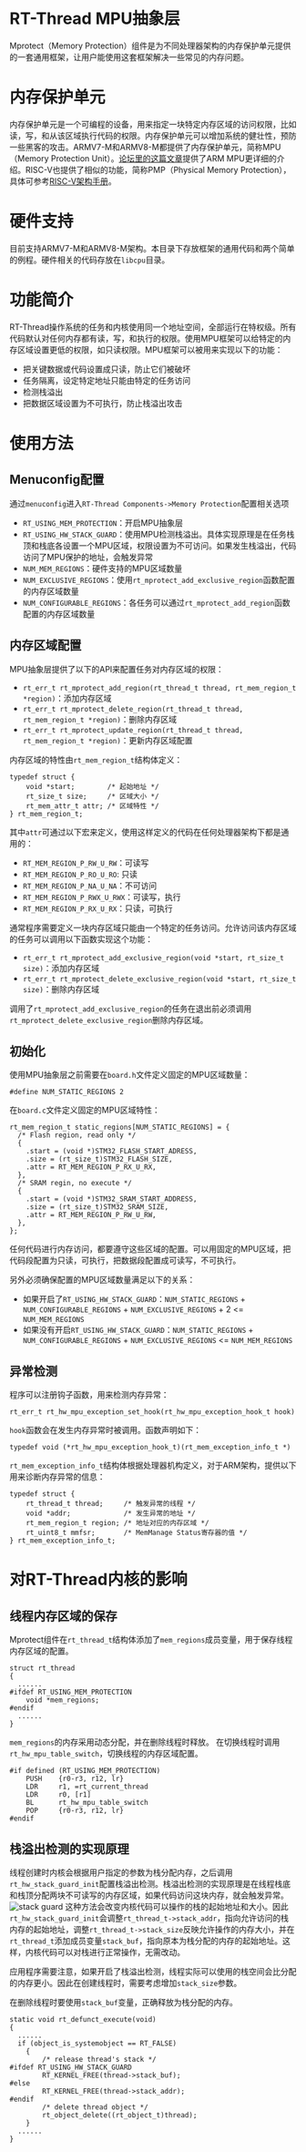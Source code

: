 # RT-Thread MPU抽象层
Mprotect（Memory Protection）组件是为不同处理器架构的内存保护单元提供的一套通用框架，让用户能使用这套框架解决一些常见的内存问题。

# 内存保护单元
内存保护单元是一个可编程的设备，用来指定一块特定内存区域的访问权限，比如读，写，和从该区域执行代码的权限。内存保护单元可以增加系统的健壮性，预防一些黑客的攻击。ARMV7-M和ARMV8-M都提供了内存保护单元，简称MPU（Memory Protection Unit）。[论坛里的这篇文章](https://club.rt-thread.org/ask/article/610305c1379b9e5e.html)提供了ARM MPU更详细的介绍。RISC-V也提供了相似的功能，简称PMP（Physical Memory Protection），具体可参考[RISC-V架构手册](https://riscv.org/wp-content/uploads/2017/05/riscv-privileged-v1.10.pdf)。

# 硬件支持
目前支持ARMV7-M和ARMV8-M架构。本目录下存放框架的通用代码和两个简单的例程。硬件相关的代码存放在`libcpu`目录。

# 功能简介
RT-Thread操作系统的任务和内核使用同一个地址空间，全部运行在特权级。所有代码默认对任何内存都有读，写，和执行的权限。使用MPU框架可以给特定的内存区域设置更低的权限，如只读权限。MPU框架可以被用来实现以下的功能：

- 把关键数据或代码设置成只读，防止它们被破坏
- 任务隔离，设定特定地址只能由特定的任务访问
- 检测栈溢出
- 把数据区域设置为不可执行，防止栈溢出攻击

# 使用方法
## Menuconfig配置
通过`menuconfig`进入`RT-Thread Components->Memory Protection`配置相关选项

- `RT_USING_MEM_PROTECTION`：开启MPU抽象层
- `RT_USING_HW_STACK_GUARD`：使用MPU检测栈溢出。具体实现原理是在任务栈顶和栈底各设置一个MPU区域，权限设置为不可访问。如果发生栈溢出，代码访问了MPU保护的地址，会触发异常
- `NUM_MEM_REGIONS`：硬件支持的MPU区域数量
- `NUM_EXCLUSIVE_REGIONS`：使用`rt_mprotect_add_exclusive_region`函数配置的内存区域数量
- `NUM_CONFIGURABLE_REGIONS`：各任务可以通过`rt_mprotect_add_region`函数配置的内存区域数量

## 内存区域配置
MPU抽象层提供了以下的API来配置任务对内存区域的权限：

- `rt_err_t rt_mprotect_add_region(rt_thread_t thread, rt_mem_region_t *region)`：添加内存区域
- `rt_err_t rt_mprotect_delete_region(rt_thread_t thread, rt_mem_region_t *region)`：删除内存区域
- `rt_err_t rt_mprotect_update_region(rt_thread_t thread, rt_mem_region_t *region)`：更新内存区域配置

内存区域的特性由`rt_mem_region_t`结构体定义：
```
typedef struct {
    void *start;        /* 起始地址 */
    rt_size_t size;     /* 区域大小 */
    rt_mem_attr_t attr; /* 区域特性 */
} rt_mem_region_t;
```
其中`attr`可通过以下宏来定义，使用这样定义的代码在任何处理器架构下都是通用的：

- `RT_MEM_REGION_P_RW_U_RW`：可读写
- `RT_MEM_REGION_P_RO_U_RO`: 只读
- `RT_MEM_REGION_P_NA_U_NA`：不可访问
- `RT_MEM_REGION_P_RWX_U_RWX`：可读写，执行
- `RT_MEM_REGION_P_RX_U_RX`：只读，可执行

通常程序需要定义一块内存区域只能由一个特定的任务访问。允许访问该内存区域的任务可以调用以下函数实现这个功能：

- `rt_err_t rt_mprotect_add_exclusive_region(void *start, rt_size_t size)`：添加内存区域
- `rt_err_t rt_mprotect_delete_exclusive_region(void *start, rt_size_t size)`：删除内存区域

调用了`rt_mprotect_add_exclusive_region`的任务在退出前必须调用`rt_mprotect_delete_exclusive_region`删除内存区域。

## 初始化
使用MPU抽象层之前需要在`board.h`文件定义固定的MPU区域数量：
```
#define NUM_STATIC_REGIONS 2
```
在`board.c`文件定义固定的MPU区域特性：
```
rt_mem_region_t static_regions[NUM_STATIC_REGIONS] = {
  /* Flash region, read only */
  {
    .start = (void *)STM32_FLASH_START_ADRESS,
    .size = (rt_size_t)STM32_FLASH_SIZE,
    .attr = RT_MEM_REGION_P_RX_U_RX,
  },
  /* SRAM regin, no execute */
  {
    .start = (void *)STM32_SRAM_START_ADDRESS,
    .size = (rt_size_t)STM32_SRAM_SIZE,
    .attr = RT_MEM_REGION_P_RW_U_RW,
  },
};
```
任何代码进行内存访问，都要遵守这些区域的配置。可以用固定的MPU区域，把代码段配置为只读，可执行，把数据段配置成可读写，不可执行。

另外必须确保配置的MPU区域数量满足以下的关系：
- 如果开启了`RT_USING_HW_STACK_GUARD`：`NUM_STATIC_REGIONS` + `NUM_CONFIGURABLE_REGIONS` + `NUM_EXCLUSIVE_REGIONS` + 2 <= `NUM_MEM_REGIONS`
- 如果没有开启`RT_USING_HW_STACK_GUARD`：`NUM_STATIC_REGIONS` + `NUM_CONFIGURABLE_REGIONS` + `NUM_EXCLUSIVE_REGIONS` <= `NUM_MEM_REGIONS`

## 异常检测
程序可以注册钩子函数，用来检测内存异常：
```
rt_err_t rt_hw_mpu_exception_set_hook(rt_hw_mpu_exception_hook_t hook)
```
`hook`函数会在发生内存异常时被调用。函数声明如下：
```
typedef void (*rt_hw_mpu_exception_hook_t)(rt_mem_exception_info_t *)
```
`rt_mem_exception_info_t`结构体根据处理器机构定义，对于ARM架构，提供以下用来诊断内存异常的信息：
```
typedef struct {
	rt_thread_t thread;		/* 触发异常的线程 */
	void *addr;				/* 发生异常的地址 */
	rt_mem_region_t region;	/* 地址对应的内存区域 */
	rt_uint8_t mmfsr;		/* MemManage Status寄存器的值 */
} rt_mem_exception_info_t;
```

# 对RT-Thread内核的影响
## 线程内存区域的保存
Mprotect组件在`rt_thread_t`结构体添加了`mem_regions`成员变量，用于保存线程内存区域的配置。
```
struct rt_thread
{
  ......
#ifdef RT_USING_MEM_PROTECTION
    void *mem_regions;
#endif
  ......
}
```
`mem_regions`的内存采用动态分配，并在删除线程时释放。
在切换线程时调用`rt_hw_mpu_table_switch`，切换线程的内存区域配置。
```
#if defined (RT_USING_MEM_PROTECTION)
    PUSH    {r0-r3, r12, lr}
    LDR     r1, =rt_current_thread
    LDR     r0, [r1]
    BL      rt_hw_mpu_table_switch
    POP     {r0-r3, r12, lr}
#endif
```

## 栈溢出检测的实现原理
线程创建时内核会根据用户指定的参数为栈分配内存，之后调用`rt_hw_stack_guard_init`配置栈溢出检测。栈溢出检测的实现原理是在线程栈底和栈顶分配两块不可读写的内存区域，如果代码访问这块内存，就会触发异常。
![stack guard](image/stack_guard.png)
这种方法会改变内核代码可以操作的栈的起始地址和大小。因此`rt_hw_stack_guard_init`会调整`rt_thread_t->stack_addr`，指向允许访问的栈内存的起始地址，调整`rt_thread_t->stack_size`反映允许操作的内存大小，并在`rt_thread_t`添加成员变量`stack_buf`，指向原本为栈分配的内存的起始地址。这样，内核代码可以对栈进行正常操作，无需改动。

应用程序需要注意，如果开启了栈溢出检测，线程实际可以使用的栈空间会比分配的内存更小。因此在创建线程时，需要考虑增加`stack_size`参数。

在删除线程时要使用`stack_buf`变量，正确释放为栈分配的内存。
```
static void rt_defunct_execute(void)
{
  ......
  if (object_is_systemobject == RT_FALSE)
    {
        /* release thread's stack */
#ifdef RT_USING_HW_STACK_GUARD
        RT_KERNEL_FREE(thread->stack_buf);
#else
        RT_KERNEL_FREE(thread->stack_addr);
#endif
        /* delete thread object */
        rt_object_delete((rt_object_t)thread);
    }
  ......
}
```